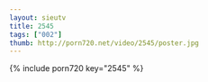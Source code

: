```yaml
--- 
layout: sieutv
title: 2545
tags: ["002"]
thumb: http://porn720.net/video/2545/poster.jpg
---
```

{% include porn720 key="2545" %} 
